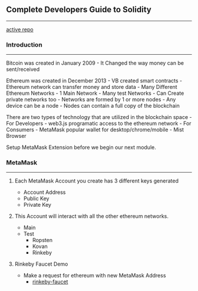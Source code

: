 ## Complete Developers Guide to Solidity
---
[active repo](https://github.com/mcooper7649/SolidityBootCamp.git)




### Introduction
---

Bitcoin was created in January 2009
    - It Changed the way money can be sent/received
    
Ethereum was created in December 2013
    - VB created smart contracts
    - Ethereum network can transfer money and store data
    - Many Different Ethereum Networks
        - 1 Main Network
        - Many test Networks
        - Can Create private networks too
    - Networks are formed by 1 or more nodes
        - Any device can be a node
        - Nodes can contain a full copy of the blockchain

There are two types of technology that are utilized in the blockchain space
    - For Developers
        - web3.js programatic access to the ethereum network
    - For Consumers
        - MetaMask popular wallet for desktop/chrome/mobile
        - Mist Browser

Setup MetaMask Extension before we begin our next module.

### MetaMask
---

1. Each MetaMask Account you create has 3 different keys generated
    - Account Address
    - Public Key
    - Private Key

2. This Account will interact with all the other ethereum networks.
    - Main
    - Test
        - Ropsten
        - Kovan
        - Rinkeby

3. Rinkeby Faucet Demo
    - Make a request for ethereum with new MetaMask Address
        - [rinkeby-faucet](rinkeby-faucet.com)